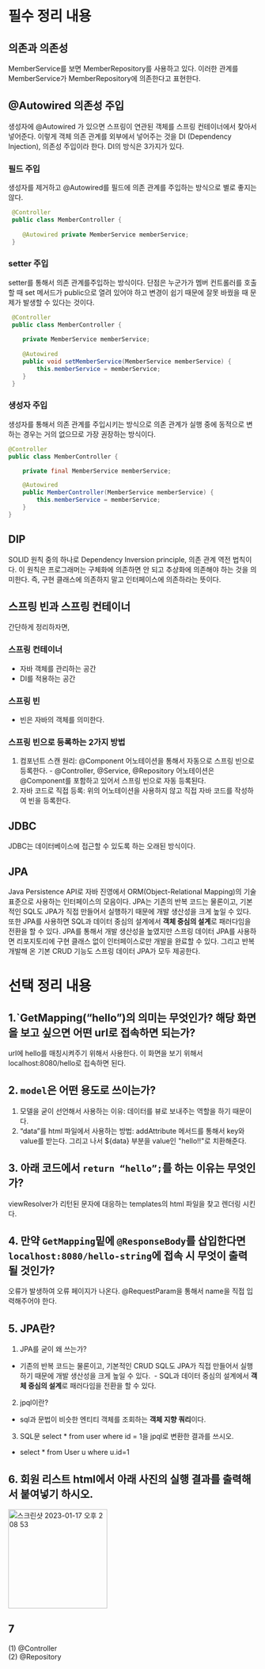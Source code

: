 # 필수 정리 내용
## 의존과 의존성
MemberService를 보면 MemberRepository를 사용하고 있다. 이러한 관계를 MemberService가 MemberRepository에 의존한다고 표현한다. 

## @Autowired 의존성 주입
생성자에 @Autowired 가 있으면 스프링이 연관된 객체를 스프링 컨테이너에서 찾아서 넣어준다. 이렇게 객체 의존 관계를 외부에서 넣어주는 것을 DI (Dependency Injection), 의존성 주입이라 한다. DI의 방식은 3가지가 있다.

### 필드 주입
생성자를 제거하고 @Autowired를 필드에 의존 관계를 주입하는 방식으로 별로 좋지는 않다.
```java
 @Controller
 public class MemberController {
 	
    @Autowired private MemberService memberService;
 }

```

### setter 주입
setter를 통해서 의존 관계를주입하는 방식이다. 단점은 누군가가 멤버 컨트롤러를 호출할 때 set 메서드가 public으로 열려 있어야 하고 변경이 쉽기 때문에 잘못 바꿨을 때 문제가 발생할 수 있다는 것이다.

```java
 @Controller
 public class MemberController {
 
 	private MemberService memberService;
    
    @Autowired
    public void setMemberService(MemberService memberService) {
    	this.memberService = memberService;
    }
 }

```

### 생성자 주입
생성자를 통해서 의존 관계를 주입시키는 방식으로 의존 관계가 실행 중에 동적으로 변하는 경우는 거의 없으므로 가장 권장하는 방식이다.

```java
@Controller
public class MemberController {

    private final MemberService memberService;

    @Autowired
    public MemberController(MemberService memberService) {
        this.memberService = memberService;
    }
}

```

## DIP
SOLID 원칙 중의 하나로 Dependency Inversion principle, 의존 관계 역전 법칙이다. 이 원칙은 프로그래머는 구체화에 의존하면 안 되고 추상화에 의존해야 하는 것을 의미한다. 즉, 구현 클래스에 의존하지 말고 인터페이스에 의존하라는 뜻이다.

## 스프링 빈과 스프링 컨테이너
간단하게 정리하자면, 

### 스프링 컨테이너
- 자바 객체를 관리하는 공간
- DI를 적용하는 공간

### 스프링 빈
- 빈은 자바의 객체를 의미한다.

### 스프링 빈으로 등록하는 2가지 방법
1. 컴포넌트 스캔 원리: @Component 어노테이션을 통해서 자동으로 스프링 빈으로 등록한다. - @Controller, @Service, @Repository 어노테이션은 @Component를 포함하고 있어서 스프링 빈으로 자동 등록된다.
2. 자바 코드로 직접 등록: 위의 어노테이션을 사용하지 않고 직접 자바 코드를 작성하여 빈을 등록한다.


## JDBC
JDBC는 데이터베이스에 접근할 수 있도록 하는 오래된 방식이다. 

## JPA
Java Persistence API로 자바 진영에서 ORM(Object-Relational Mapping)의 기술 표준으로 사용하는 인터페이스의 모음이다. JPA는 기존의 반복 코드는 물론이고, 기본적인 SQL도 JPA가 직접 만들어서 실행하기 때문에 개발 생산성을 크게 높일 수 있다. 또한 JPA를 사용하면 SQL과 데이터 중심의 설계에서 **객체 중심의 설계**로 패러다임을 전환을 할 수 있다. JPA를 통해서 개발 생산성을 높였지만 스프링 데이터 JPA를 사용하면 리포지토리에 구현 클래스 없이 인터페이스로만 개발을 완료할 수 있다. 그리고 반복 개발해 온 기본 CRUD 기능도 스프링 데이터 JPA가 모두 제공한다.

# 선택 정리 내용
## 1.`GetMapping(“hello”)의 의미는 무엇인가? 해당 화면을 보고 싶으면 어떤 url로 접속하면 되는가?
url에 hello를 매칭시켜주기 위해서 사용한다. 이 화면을 보기 위해서 localhost:8080/hello로 접속하면 된다.

## 2. `model`은 어떤 용도로 쓰이는가?
1. 모델을 굳이 선언해서 사용하는 이유: 데이터를 뷰로 보내주는 역할을 하기 때문이다.
2. “data”를 html 파일에서 사용하는 방법: addAttribute 메서드를 통해서 key와 value를 받는다. 그리고 나서 ${data} 부분을 value인 "hello!!"로 치환해준다.

## 3. 아래 코드에서 `return “hello”;`를 하는 이유는 무엇인가?
viewResolver가 리턴된 문자에 대응하는 templates의 html 파일을 찾고 렌더링 시킨다.

## 4. 만약 `GetMapping`밑에 `@ResponseBody`를 삽입한다면  `localhost:8080/hello-string`에 접속 시 무엇이 출력 될 것인가?
오류가 발생하여 오류 페이지가 나온다. @RequestParam을 통해서 name을 직접 입력해주어야 한다.

## 5. JPA란?
1. JPA를 굳이 왜 쓰는가?
- 기존의 반복 코드는 물론이고, 기본적인 CRUD SQL도 JPA가 직접 만들어서 실행하기 때문에 개발 생산성을 크게 높일 수 있다.  - SQL과 데이터 중심의 설계에서 **객체 중심의 설계**로 패러다임을 전환을 할 수 있다. 
2.  jpql이란? 
- sql과 문법이 비슷한 엔티티 객체를 조회하는 **객체 지향 쿼리**이다.
3. SQL문 select * from user where id = 1을 jpql로 변환한 결과를 쓰시오.
- select * from User u where u.id=1

## 6. 회원 리스트 html에서 아래 사진의 실행 결과를 출력해서 붙여넣기 하시오.
<img width="200" alt="스크린샷 2023-01-17 오후 2 08 53" src="https://user-images.githubusercontent.com/116694226/229833140-306513f7-b572-4bce-a658-d93e6a3b2046.png">


## 7
(1) @Controller <br>
(2) @Repository
